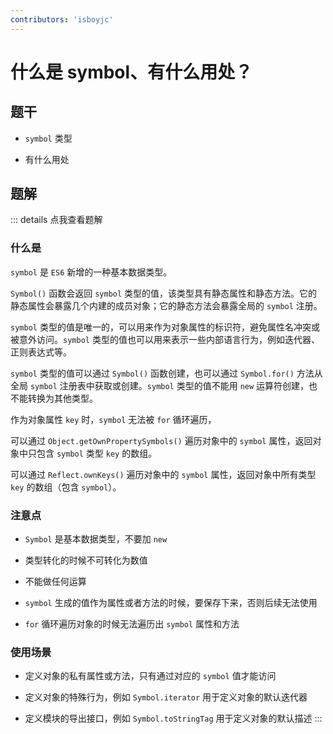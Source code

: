 ```yaml
---
contributors: 'isboyjc'
---
```


# 什么是 symbol、有什么用处？

## 题干

- `symbol` 类型

- 有什么用处

## 题解

::: details 点我查看题解

### 什么是

`symbol` 是 `ES6` 新增的一种基本数据类型。

`Symbol()` 函数会返回 `symbol` 类型的值，该类型具有静态属性和静态方法。它的静态属性会暴露几个内建的成员对象；它的静态方法会暴露全局的 `symbol` 注册。

`symbol` 类型的值是唯一的，可以用来作为对象属性的标识符，避免属性名冲突或被意外访问。`symbol` 类型的值也可以用来表示一些内部语言行为，例如迭代器、正则表达式等。

`symbol` 类型的值可以通过 `Symbol()` 函数创建，也可以通过 `Symbol.for()` 方法从全局 `symbol` 注册表中获取或创建。`symbol` 类型的值不能用 `new` 运算符创建，也不能转换为其他类型。


作为对象属性 `key` 时，`symbol` 无法被 `for` 循环遍历，

可以通过 `Object.getOwnPropertySymbols()` 遍历对象中的 `symbol` 属性，返回对象中只包含 `symbol` 类型 `key` 的数组。

可以通过 `Reflect.ownKeys()` 遍历对象中的 `symbol` 属性，返回对象中所有类型 `key` 的数组（包含 `symbol`）。


### 注意点

- `Symbol` 是基本数据类型，不要加 `new`

- 类型转化的时候不可转化为数值

- 不能做任何运算

- `symbol` 生成的值作为属性或者方法的时候，要保存下来，否则后续无法使用

- `for` 循环遍历对象的时候无法遍历出 `symbol` 属性和方法



### 使用场景

- 定义对象的私有属性或方法，只有通过对应的 `symbol` 值才能访问

- 定义对象的特殊行为，例如 `Symbol.iterator` 用于定义对象的默认迭代器

- 定义模块的导出接口，例如 `Symbol.toStringTag` 用于定义对象的默认描述
:::
